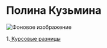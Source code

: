# Полина Кузьмина

![Фоновое изображение](https://github.com/user-attachments/assets/9de36b73-decd-4782-9d7a-ed786dcb947c)


1.[ Курсовые разницы]()
